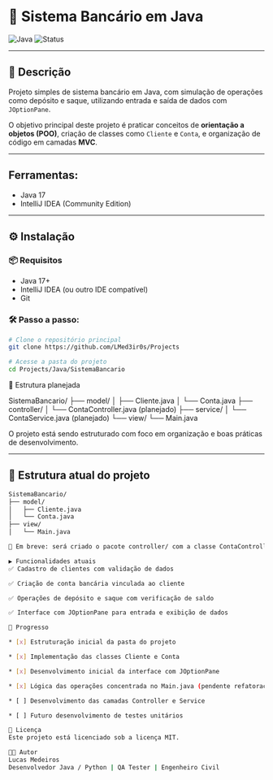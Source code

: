 # 🏦 Sistema Bancário em Java

![Java](https://img.shields.io/badge/Java-17-blue)
![Status](https://img.shields.io/badge/status-em%20desenvolvimento-yellow)

---

## 📌 Descrição

Projeto simples de sistema bancário em Java, com simulação de operações como depósito e saque, utilizando entrada e saída de dados com `JOptionPane`.

O objetivo principal deste projeto é praticar conceitos de **orientação a objetos (POO)**, criação de classes como `Cliente` e `Conta`, e organização de código em camadas **MVC**.

---

## Ferramentas:

* Java 17
* IntelliJ IDEA (Community Edition)

---

## ⚙️ Instalação

### 📦 Requisitos

* Java 17+
* IntelliJ IDEA (ou outro IDE compatível)
* Git

### 🛠 Passo a passo:

```bash
# Clone o repositório principal
git clone https://github.com/LMed3ir0s/Projects

# Acesse a pasta do projeto
cd Projects/Java/SistemaBancario

```

📂 Estrutura planejada

SistemaBancario/
├── model/
│   ├── Cliente.java
│   └── Conta.java
├── controller/
│   └── ContaController.java (planejado)
├── service/
│   └── ContaService.java (planejado)
└── view/
    └── Main.java

O projeto está sendo estruturado com foco em organização e boas práticas de desenvolvimento.

---

## 📂 Estrutura atual do projeto

```bash
SistemaBancario/
├── model/
│   ├── Cliente.java
│   └── Conta.java
├── view/
│   └── Main.java

🔧 Em breve: será criado o pacote controller/ com a classe ContaController.

▶️ Funcionalidades atuais
✅ Cadastro de clientes com validação de dados

✅ Criação de conta bancária vinculada ao cliente

✅ Operações de depósito e saque com verificação de saldo

✅ Interface com JOptionPane para entrada e exibição de dados

🧪 Progresso

* [x] Estruturação inicial da pasta do projeto

* [x] Implementação das classes Cliente e Conta

* [x] Desenvolvimento inicial da interface com JOptionPane

* [x] Lógica das operações concentrada no Main.java (pendente refatoração para controller)

* [ ] Desenvolvimento das camadas Controller e Service

* [ ] Futuro desenvolvimento de testes unitários

📄 Licença
Este projeto está licenciado sob a licença MIT.

👨‍💻 Autor
Lucas Medeiros
Desenvolvedor Java / Python | QA Tester | Engenheiro Civil